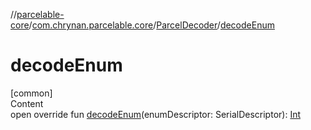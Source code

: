 //[parcelable-core](../../index.md)/[com.chrynan.parcelable.core](../index.md)/[ParcelDecoder](index.md)/[decodeEnum](decode-enum.md)



# decodeEnum  
[common]  
Content  
open override fun [decodeEnum](decode-enum.md)(enumDescriptor: SerialDescriptor): [Int](https://kotlinlang.org/api/latest/jvm/stdlib/kotlin/-int/index.html)  



